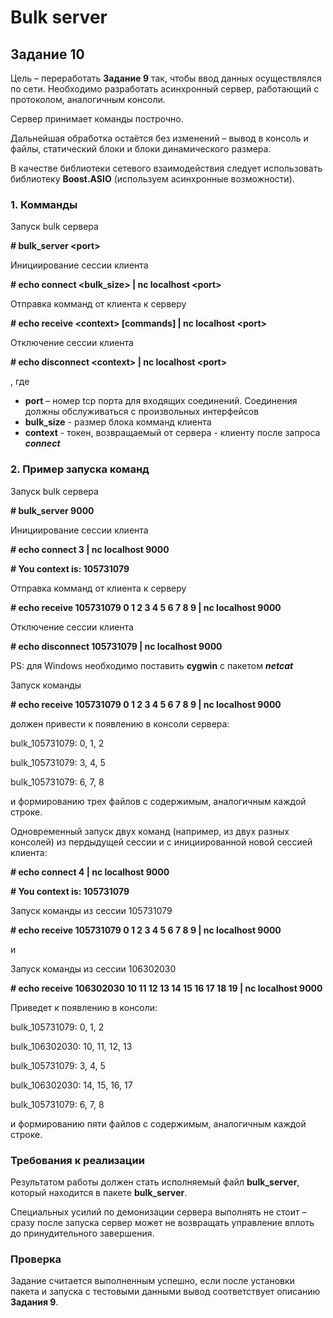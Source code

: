 # Bulk server
## Задание 10

Цель – переработать **Задание 9** так, чтобы ввод данных осуществлялся по сети. Необходимо разработать асинхронный сервер, работающий с протоколом, аналогичным консоли. 

Сервер принимает команды построчно.

Дальнейшая обработка остаётся без изменений – вывод в консоль и файлы, статический блоки и блоки динамического размера.

В качестве библиотеки сетевого взаимодействия следует использовать библиотеку **Boost.ASIO** (используем асинхронные возможности). 

### 1. Комманды

Запуск bulk сервера

**# bulk_server \<port\>**

Инициирование сессии клиента

**# echo connect \<bulk_size\> | nc localhost \<port\>**

Отправка комманд от клиента к серверу

**# echo receive \<context\> [commands] | nc localhost \<port\>**

Отключение сессии клиента

**# echo disconnect \<context\> | nc localhost \<port\>**

, где
* **port** – номер tcp порта для входящих соединений. Соединения должны обслуживаться с 
произвольных интерфейсов
* **bulk_size** - размер блока комманд клиента
* **context** - токен, возвращаемый от сервера - клиенту после запроса ***connect***

### 2. Пример запуска команд

Запуск bulk сервера

**# bulk_server 9000**

Инициирование сессии клиента

**# echo connect 3 | nc localhost 9000**

**# You context is: 105731079**

Отправка комманд от клиента к серверу

**# echo receive 105731079 0 1 2 3 4 5 6 7 8 9 | nc localhost 9000**

Отключение сессии клиента

**# echo disconnect 105731079 | nc localhost 9000**

PS: для Windows необходимо поставить **cygwin** с пакетом ***netcat***

Запуск команды 

**# echo receive 105731079 0 1 2 3 4 5 6 7 8 9 | nc localhost 9000** 

должен привести к появлению в консоли сервера:

bulk_105731079: 0, 1, 2

bulk_105731079: 3, 4, 5

bulk_105731079: 6, 7, 8

и формированию трех файлов с содержимым, аналогичным каждой строке.

Одновременный запуск двух команд (например, из двух разных консолей) из пердыдущей сессии и с инициированной новой сессией клиента:

**# echo connect 4 | nc localhost 9000**

**# You context is: 105731079**

Запуск команды из сессии 105731079

**# echo receive 105731079 0 1 2 3 4 5 6 7 8 9 | nc localhost 9000** 

и

Запуск команды из сессии 106302030

**# echo receive 106302030 10 11 12 13 14 15 16 17 18 19 | nc localhost 9000** 

Приведет к появлению в консоли:

bulk_105731079: 0, 1, 2

bulk_106302030: 10, 11, 12, 13

bulk_105731079: 3, 4, 5

bulk_106302030: 14, 15, 16, 17

bulk_105731079: 6, 7, 8

и формированию пяти файлов с содержимым, аналогичным каждой строке.

### Требования к реализации 

Результатом работы должен стать исполняемый файл **bulk_server**, который находится в пакете **bulk_server**. 

Специальных усилий по демонизации сервера выполнять не стоит – сразу после  запуска сервер может не возвращать управление вплоть до принудительного завершения.

### Проверка

Задание считается выполненным успешно, если после установки пакета и запуска с тестовыми данными вывод соответствует описанию **Задания 9**.
